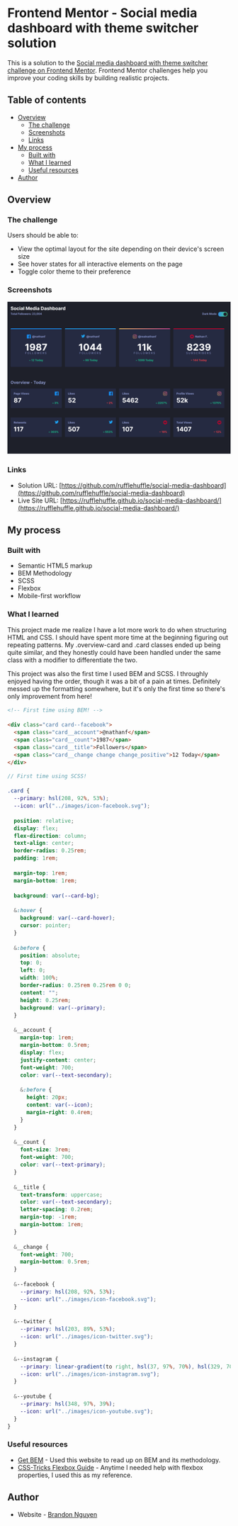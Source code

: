 # Frontend Mentor - Social media dashboard with theme switcher solution

This is a solution to the [Social media dashboard with theme switcher challenge on Frontend Mentor](https://www.frontendmentor.io/challenges/social-media-dashboard-with-theme-switcher-6oY8ozp_H). Frontend Mentor challenges help you improve your coding skills by building realistic projects. 

## Table of contents

- [Overview](#overview)
  - [The challenge](#the-challenge)
  - [Screenshots](#screenshot)
  - [Links](#links)
- [My process](#my-process)
  - [Built with](#built-with)
  - [What I learned](#what-i-learned)
  - [Useful resources](#useful-resources)
- [Author](#author)

## Overview

### The challenge

Users should be able to:

- View the optimal layout for the site depending on their device's screen size
- See hover states for all interactive elements on the page
- Toggle color theme to their preference

### Screenshots

![Desktop](./screenshots/desktop-light.png)

### Links

- Solution URL: [https://github.com/rufflehuffle/social-media-dashboard](https://github.com/rufflehuffle/social-media-dashboard)
- Live Site URL: [https://rufflehuffle.github.io/social-media-dashboard/](https://rufflehuffle.github.io/social-media-dashboard/)

## My process

### Built with

- Semantic HTML5 markup
- BEM Methodology
- SCSS
- Flexbox
- Mobile-first workflow

### What I learned
This project made me realize I have a lot more work to do when structuring HTML and CSS. I should have spent more time at the beginning figuring out repeating patterns. My .overview-card and .card classes ended up being quite similar, and they honestly could have been handled under the same class with a modifier to differentiate the two.

This project was also the first time I used BEM and SCSS. I throughly enjoyed having the order, though it was a bit of a pain at times. Definitely messed up the formatting somewhere, but it's only the first time so there's only improvement from here!

```html
<!-- First time using BEM! -->

<div class="card card--facebook">
  <span class="card__account">@nathanf</span>
  <span class="card__count">1987</span>
  <span class="card__title">Followers</span>
  <span class="card__change change change_positive">12 Today</span>
</div>
```
```scss
// First time using SCSS!

.card {
  --primary: hsl(208, 92%, 53%);
  --icon: url("../images/icon-facebook.svg");

  position: relative;
  display: flex;
  flex-direction: column;
  text-align: center;
  border-radius: 0.25rem;
  padding: 1rem;

  margin-top: 1rem;
  margin-bottom: 1rem;

  background: var(--card-bg);

  &:hover {
    background: var(--card-hover);
    cursor: pointer;
  }

  &:before {
    position: absolute;
    top: 0;
    left: 0;
    width: 100%;
    border-radius: 0.25rem 0.25rem 0 0;
    content: "";
    height: 0.25rem;
    background: var(--primary);
  }

  &__account {
    margin-top: 1rem;
    margin-bottom: 0.5rem;
    display: flex;
    justify-content: center;
    font-weight: 700;
    color: var(--text-secondary);

    &:before {
      height: 20px;
      content: var(--icon);
      margin-right: 0.4rem;
    }
  }

  &__count {
    font-size: 3rem;
    font-weight: 700;
    color: var(--text-primary);
  }

  &__title {
    text-transform: uppercase;
    color: var(--text-secondary);
    letter-spacing: 0.2rem;
    margin-top: -1rem;
    margin-bottom: 1rem;
  }

  &__change {
    font-weight: 700;
    margin-bottom: 0.5rem;
  }

  &--facebook {
    --primary: hsl(208, 92%, 53%);
    --icon: url("../images/icon-facebook.svg");
  }

  &--twitter {
    --primary: hsl(203, 89%, 53%);
    --icon: url("../images/icon-twitter.svg");
  }

  &--instagram {
    --primary: linear-gradient(to right, hsl(37, 97%, 70%), hsl(329, 70%, 58%));
    --icon: url("../images/icon-instagram.svg");
  }

  &--youtube {
    --primary: hsl(348, 97%, 39%);
    --icon: url("../images/icon-youtube.svg");
  }
}
```

### Useful resources

- [Get BEM](http://getbem.com/) - Used this website to read up on BEM and its methodology.
- [CSS-Tricks Flexbox Guide](https://css-tricks.com/snippets/css/a-guide-to-flexbox/) - Anytime I needed help with flexbox properties, I used this as my reference.

## Author

- Website - [Brandon Nguyen](https://rufflehuffle.github.io/)